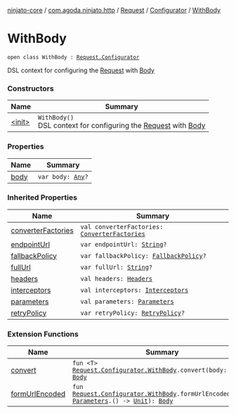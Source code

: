 [ninjato-core](../../../../index.md) / [com.agoda.ninjato.http](../../../index.md) / [Request](../../index.md) / [Configurator](../index.md) / [WithBody](./index.md)

# WithBody

`open class WithBody : `[`Request.Configurator`](../index.md)

DSL context for configuring the [Request](../../index.md) with [Body](../../../-body/index.md)

### Constructors

| Name | Summary |
|---|---|
| [&lt;init&gt;](-init-.md) | `WithBody()`<br>DSL context for configuring the [Request](../../index.md) with [Body](../../../-body/index.md) |

### Properties

| Name | Summary |
|---|---|
| [body](body.md) | `var body: `[`Any`](https://kotlinlang.org/api/latest/jvm/stdlib/kotlin/-any/index.html)`?` |

### Inherited Properties

| Name | Summary |
|---|---|
| [converterFactories](../converter-factories.md) | `val converterFactories: `[`ConverterFactories`](../../../../com.agoda.ninjato.converter/-converter-factories/index.md) |
| [endpointUrl](../endpoint-url.md) | `var endpointUrl: `[`String`](https://kotlinlang.org/api/latest/jvm/stdlib/kotlin/-string/index.html)`?` |
| [fallbackPolicy](../fallback-policy.md) | `var fallbackPolicy: `[`FallbackPolicy`](../../../../com.agoda.ninjato.policy/-fallback-policy/index.md)`?` |
| [fullUrl](../full-url.md) | `var fullUrl: `[`String`](https://kotlinlang.org/api/latest/jvm/stdlib/kotlin/-string/index.html)`?` |
| [headers](../headers.md) | `val headers: `[`Headers`](../../../-headers/index.md) |
| [interceptors](../interceptors.md) | `val interceptors: `[`Interceptors`](../../../../com.agoda.ninjato.intercept/-interceptors/index.md) |
| [parameters](../parameters.md) | `val parameters: `[`Parameters`](../../../-parameters/index.md) |
| [retryPolicy](../retry-policy.md) | `var retryPolicy: `[`RetryPolicy`](../../../../com.agoda.ninjato.policy/-retry-policy/index.md)`?` |

### Extension Functions

| Name | Summary |
|---|---|
| [convert](../../../../com.agoda.ninjato.misc/convert.md) | `fun <T> `[`Request.Configurator.WithBody`](./index.md)`.convert(body: `[`T`](../../../../com.agoda.ninjato.misc/convert.md#T)`): `[`Body`](../../../-body/index.md) |
| [formUrlEncoded](../../../../com.agoda.ninjato.misc/form-url-encoded.md) | `fun `[`Request.Configurator.WithBody`](./index.md)`.formUrlEncoded(tail: `[`Parameters`](../../../-parameters/index.md)`.() -> `[`Unit`](https://kotlinlang.org/api/latest/jvm/stdlib/kotlin/-unit/index.html)`): `[`Body`](../../../-body/index.md) |
